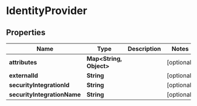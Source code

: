 

# IdentityProvider


## Properties

| Name | Type | Description | Notes |
|------------ | ------------- | ------------- | -------------|
|**attributes** | **Map&lt;String, Object&gt;** |  |  [optional] |
|**externalId** | **String** |  |  [optional] |
|**securityIntegrationId** | **String** |  |  [optional] |
|**securityIntegrationName** | **String** |  |  [optional] |



